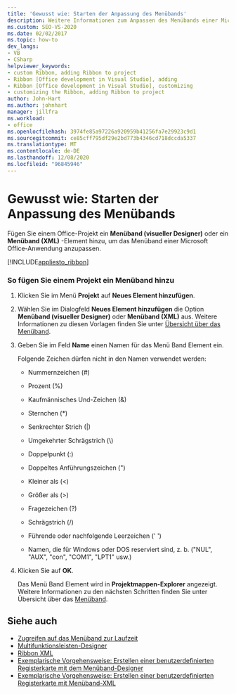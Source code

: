 ```yaml
---
title: 'Gewusst wie: Starten der Anpassung des Menübands'
description: Weitere Informationen zum Anpassen des Menübands einer Microsoft Office-Anwendung finden Sie unter Hinzufügen eines Menüband (visueller Designer) oder eines Menüband (XML)-Elements zu einem Office-Projekt.
ms.custom: SEO-VS-2020
ms.date: 02/02/2017
ms.topic: how-to
dev_langs:
- VB
- CSharp
helpviewer_keywords:
- custom Ribbon, adding Ribbon to project
- Ribbon [Office development in Visual Studio], adding
- Ribbon [Office development in Visual Studio], customizing
- customizing the Ribbon, adding Ribbon to project
author: John-Hart
ms.author: johnhart
manager: jillfra
ms.workload:
- office
ms.openlocfilehash: 3974fe85a97226a920959b41256fa7e29923c9d1
ms.sourcegitcommit: ce85cff795df29e2bd773b4346cd718dccda5337
ms.translationtype: MT
ms.contentlocale: de-DE
ms.lasthandoff: 12/08/2020
ms.locfileid: "96845946"
---
```

# <a name="how-to-get-started-customizing-the-ribbon"></a>Gewusst wie: Starten der Anpassung des Menübands
  Fügen Sie einem Office-Projekt ein **Menüband (visueller Designer)** oder ein **Menüband (XML)** -Element hinzu, um das Menüband einer Microsoft Office-Anwendung anzupassen.

 [!INCLUDE[appliesto_ribbon](../vsto/includes/appliesto-ribbon-md.md)]

### <a name="to-add-a-ribbon-to-a-project"></a>So fügen Sie einem Projekt ein Menüband hinzu

1. Klicken Sie im Menü **Projekt** auf **Neues Element hinzufügen**.

2. Wählen Sie im Dialogfeld **Neues Element hinzufügen** die Option **Menüband (visueller Designer)** oder **Menüband (XML)** aus. Weitere Informationen zu diesen Vorlagen finden Sie unter [Übersicht über das Menüband](../vsto/ribbon-overview.md).

3. Geben Sie im Feld **Name** einen Namen für das Menü Band Element ein.

    Folgende Zeichen dürfen nicht in den Namen verwendet werden:

   - Nummernzeichen (#)

   - Prozent (%)

   - Kaufmännisches Und-Zeichen (&)

   - Sternchen (*)

   - Senkrechter Strich (|)

   - Umgekehrter Schrägstrich (\\)

   - Doppelpunkt (:)

   - Doppeltes Anführungszeichen (")

   - Kleiner als (\<)

   - Größer als (>)

   - Fragezeichen (?)

   - Schrägstrich (/)

   - Führende oder nachfolgende Leerzeichen (' ')

   - Namen, die für Windows oder DOS reserviert sind, z. b. ("NUL", "AUX", "con", "COM1", "LPT1" usw.)

4. Klicken Sie auf **OK**.

   Das Menü Band Element wird in **Projektmappen-Explorer** angezeigt. Weitere Informationen zu den nächsten Schritten finden Sie unter Übersicht über das [Menüband](../vsto/ribbon-overview.md).

## <a name="see-also"></a>Siehe auch
- [Zugreifen auf das Menüband zur Laufzeit](../vsto/accessing-the-ribbon-at-run-time.md)
- [Multifunktionsleisten-Designer](../vsto/ribbon-designer.md)
- [Ribbon XML](../vsto/ribbon-xml.md)
- [Exemplarische Vorgehensweise: Erstellen einer benutzerdefinierten Registerkarte mit dem Menüband-Designer](../vsto/walkthrough-creating-a-custom-tab-by-using-the-ribbon-designer.md)
- [Exemplarische Vorgehensweise: Erstellen einer benutzerdefinierten Registerkarte mit Menüband-XML](../vsto/walkthrough-creating-a-custom-tab-by-using-ribbon-xml.md)
